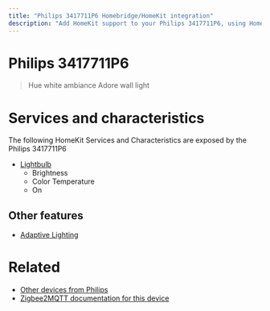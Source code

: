 ```yaml
---
title: "Philips 3417711P6 Homebridge/HomeKit integration"
description: "Add HomeKit support to your Philips 3417711P6, using Homebridge, Zigbee2MQTT and homebridge-z2m."
---
```

<!---
This file has been GENERATED using src/docgen/docgen.ts
DO NOT EDIT THIS FILE MANUALLY!
-->
# Philips 3417711P6
> Hue white ambiance Adore wall light


# Services and characteristics
The following HomeKit Services and Characteristics are exposed by
the Philips 3417711P6

* [Lightbulb](../../light.md)
  * Brightness
  * Color Temperature
  * On

## Other features
* [Adaptive Lighting](../../light.md)

# Related
* [Other devices from Philips](../index.md#philips)
* [Zigbee2MQTT documentation for this device](https://www.zigbee2mqtt.io/devices/3417711P6.html)